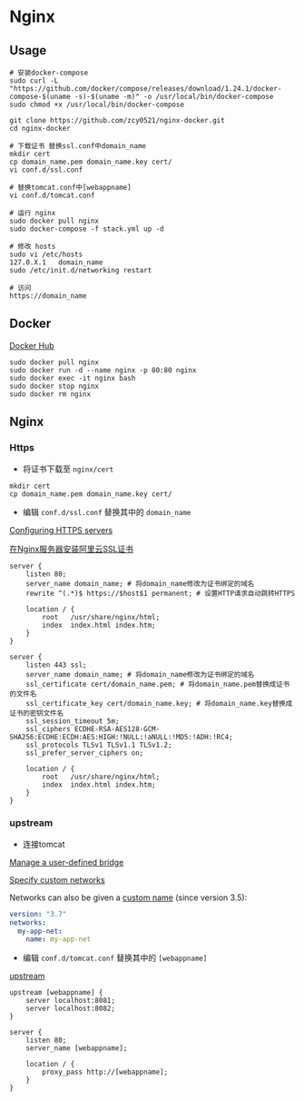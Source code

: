 # Nginx

## Usage

```shell script
# 安装docker-compose
sudo curl -L "https://github.com/docker/compose/releases/download/1.24.1/docker-compose-$(uname -s)-$(uname -m)" -o /usr/local/bin/docker-compose
sudo chmod +x /usr/local/bin/docker-compose

git clone https://github.com/zcy0521/nginx-docker.git
cd nginx-docker

# 下载证书 替换ssl.conf中domain_name
mkdir cert
cp domain_name.pem domain_name.key cert/
vi conf.d/ssl.conf

# 替换tomcat.conf中[webappname]
vi conf.d/tomcat.conf

# 运行 nginx
sudo docker pull nginx
sudo docker-compose -f stack.yml up -d

# 修改 hosts
sudo vi /etc/hosts
127.0.X.1	domain_name
sudo /etc/init.d/networking restart

# 访问
https://domain_name
```

## Docker

[Docker Hub](https://hub.docker.com/_/nginx)

```shell script
sudo docker pull nginx
sudo docker run -d --name nginx -p 80:80 nginx
sudo docker exec -it nginx bash
sudo docker stop nginx
sudo docker rm nginx
```

## Nginx

### Https

- 将证书下载至 `nginx/cert`

```shell script
mkdir cert
cp domain_name.pem domain_name.key cert/
```

- 编辑 `conf.d/ssl.conf` 替换其中的 `domain_name`

[Configuring HTTPS servers](http://nginx.org/en/docs/http/configuring_https_servers.html)

[在Nginx服务器安装阿里云SSL证书](https://help.aliyun.com/document_detail/98728.html)

```
server {
    listen 80;
    server_name domain_name; # 将domain_name修改为证书绑定的域名
    rewrite ^(.*)$ https://$host$1 permanent; # 设置HTTP请求自动跳转HTTPS

    location / {
        root   /usr/share/nginx/html;
        index  index.html index.htm;
    }
}

server {
    listen 443 ssl;
    server_name domain_name; # 将domain_name修改为证书绑定的域名
    ssl_certificate cert/domain_name.pem; # 将domain_name.pem替换成证书的文件名
    ssl_certificate_key cert/domain_name.key; # 将domain_name.key替换成证书的密钥文件名
    ssl_session_timeout 5m;
    ssl_ciphers ECDHE-RSA-AES128-GCM-SHA256:ECDHE:ECDH:AES:HIGH:!NULL:!aNULL:!MD5:!ADH:!RC4;
    ssl_protocols TLSv1 TLSv1.1 TLSv1.2;
    ssl_prefer_server_ciphers on;

    location / {
        root   /usr/share/nginx/html;
        index  index.html index.htm;
    }
}
```

### upstream

- 连接tomcat

[Manage a user-defined bridge](https://docs.docker.com/network/bridge/#manage-a-user-defined-bridge)

[Specify custom networks](https://docs.docker.com/compose/networking/#specify-custom-networks)

Networks can also be given a [custom name](https://docs.docker.com/compose/compose-file/#name-1) (since version 3.5):

```yaml
version: "3.7"
networks:
  my-app-net:
    name: my-app-net
```

- 编辑 `conf.d/tomcat.conf` 替换其中的 `[webappname]`

[upstream](http://nginx.org/en/docs/http/ngx_http_upstream_module.html)

```
upstream [webappname] {
    server localhost:8081;
    server localhost:8082;
}

server {
    listen 80;
    server_name [webappname];

    location / {
        proxy_pass http://[webappname];
    }
}
```
